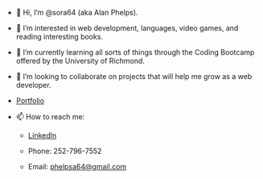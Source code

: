 - 👋 Hi, I’m @sora64 (aka Alan Phelps).
- 👀 I’m interested in web development, languages, video games, and reading interesting books.
- 🌱 I’m currently learning all sorts of things through the Coding Bootcamp offered by the University of Richmond.
- 💞 I’m looking to collaborate on projects that will help me grow as a web developer.
- [Portfolio](https://sora64.github.io/phelps-portfolio-yes-indeed/)
- 📫 How to reach me: 

    - [LinkedIn](https://www.linkedin.com/in/alan-phelps-43ab57b6)

    - Phone: 252-796-7552  

    - Email: [phelpsa64@gmail.com](mailto:phelpsa64@gmail.com)

<!---
sora64/sora64 is a ✨ special ✨ repository because its `README.md` (this file) appears on your GitHub profile.
You can click the Preview link to take a look at your changes.
--->
